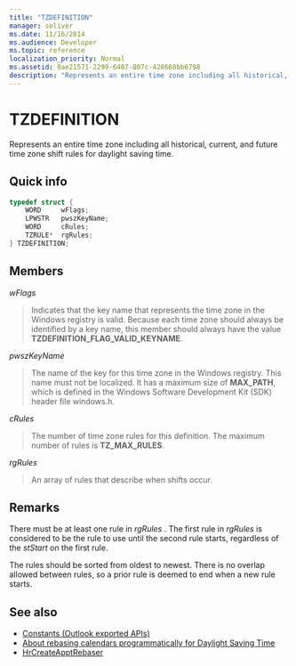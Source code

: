 ```yaml
---
title: "TZDEFINITION"
manager: soliver
ms.date: 11/16/2014
ms.audience: Developer
ms.topic: reference
localization_priority: Normal
ms.assetid: 0ae21571-2299-6407-807c-428668bb6798
description: "Represents an entire time zone including all historical, current, and future time zone shift rules for daylight saving time."
---
```


# TZDEFINITION

Represents an entire time zone including all historical, current, and future time zone shift rules for daylight saving time.
  
## Quick info

```cpp
typedef struct { 
    WORD     wFlags;  
    LPWSTR   pwszKeyName; 
    WORD     cRules; 
    TZRULE*  rgRules; 
} TZDEFINITION;
```

## Members

_wFlags_
  
> Indicates that the key name that represents the time zone in the Windows registry is valid. Because each time zone should always be identified by a key name, this member should always have the value **TZDEFINITION_FLAG_VALID_KEYNAME**.
    
_pwszKeyName_
  
> The name of the key for this time zone in the Windows registry. This name must not be localized. It has a maximum size of **MAX_PATH**, which is defined in the Windows Software Development Kit (SDK) header file windows.h. 
    
_cRules_
  
> The number of time zone rules for this definition. The maximum number of rules is **TZ_MAX_RULES**. 
    
_rgRules_
  
> An array of rules that describe when shifts occur.
    
## Remarks

There must be at least one rule in  *rgRules*  . The first rule in  *rgRules*  is considered to be the rule to use until the second rule starts, regardless of the  *stStart*  on the first rule. 
  
The rules should be sorted from oldest to newest. There is no overlap allowed between rules, so a prior rule is deemed to end when a new rule starts.
  
## See also

- [Constants (Outlook exported APIs)](constants-outlook-exported-apis.md)
- [About rebasing calendars programmatically for Daylight Saving Time](about-rebasing-calendars-programmatically-for-daylight-saving-time.md)  
- [HrCreateApptRebaser](hrcreateapptrebaser.md)

